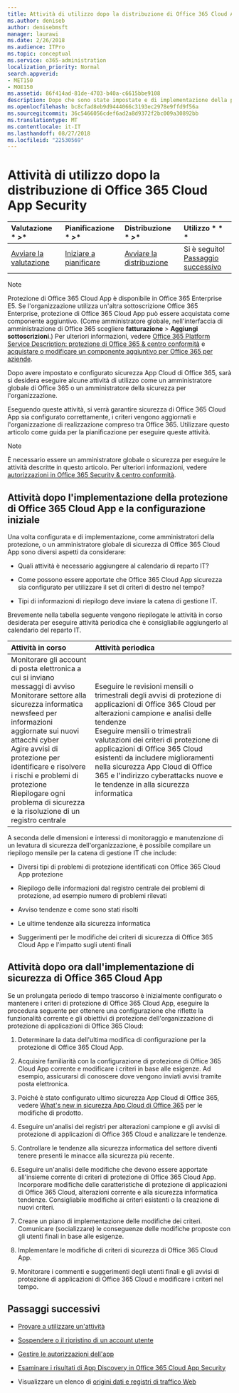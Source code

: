 ```yaml
---
title: Attività di utilizzo dopo la distribuzione di Office 365 Cloud App Security
ms.author: deniseb
author: denisebmsft
manager: laurawi
ms.date: 2/26/2018
ms.audience: ITPro
ms.topic: conceptual
ms.service: o365-administration
localization_priority: Normal
search.appverid:
- MET150
- MOE150
ms.assetid: 86f414ad-81de-4703-b40a-c6615bbe9108
description: Dopo che sono state impostate e di implementazione della protezione App Cloud di Office 365, è consigliabile eseguire alcune attività per verificare la configurazione sia corretta e che sta preparato per confrontarsi a intervalli regolari.
ms.openlocfilehash: bc8cfad8eb9d9444066c3193ec2978e9ffd9f56a
ms.sourcegitcommit: 36c5466056cdef6ad2a8d9372f2bc009a30892bb
ms.translationtype: MT
ms.contentlocale: it-IT
ms.lasthandoff: 08/27/2018
ms.locfileid: "22530569"
---
```

# <a name="utilization-activities-after-rolling-out-office-365-cloud-app-security"></a>Attività di utilizzo dopo la distribuzione di Office 365 Cloud App Security
  
|Valutazione * *\>**|Pianificazione * *\>**|Distribuzione * *\>**|Utilizzo * * *|
|:-----|:-----|:-----|:-----|
|[Avviare la valutazione](office-365-cas-overview.md) <br/> |[Iniziare a pianificare](get-ready-for-office-365-cas.md) <br/> |[Avviare la distribuzione](turn-on-office-365-cas.md) <br/> |Si è seguito!  <br/> [Passaggio successivo](review-office-365-cas-alerts.md) <br/> |
   
> [!NOTE]
> Protezione di Office 365 Cloud App è disponibile in Office 365 Enterprise E5. Se l'organizzazione utilizza un'altra sottoscrizione Office 365 Enterprise, protezione di Office 365 Cloud App può essere acquistata come componente aggiuntivo. (Come amministratore globale, nell'interfaccia di amministrazione di Office 365 scegliere **fatturazione** \> **Aggiungi sottoscrizioni**.) Per ulteriori informazioni, vedere [Office 365 Platform Service Description: protezione di Office 365 &amp; centro conformità](https://technet.microsoft.com/en-us/library/dn933793.aspx) e [acquistare o modificare un componente aggiuntivo per Office 365 per aziende](https://support.office.com/article/4e7b57d6-b93b-457d-aecd-0ea58bff07a6). 
  
Dopo avere impostato e configurato sicurezza App Cloud di Office 365, sarà si desidera eseguire alcune attività di utilizzo come un amministratore globale di Office 365 o un amministratore della sicurezza per l'organizzazione. 

Eseguendo queste attività, si verrà garantire sicurezza di Office 365 Cloud App sia configurato correttamente, i criteri vengono aggiornati e l'organizzazione di realizzazione compreso tra Office 365. Utilizzare questo articolo come guida per la pianificazione per eseguire queste attività.
  
> [!NOTE]
> È necessario essere un amministratore globale o sicurezza per eseguire le attività descritte in questo articolo. Per ulteriori informazioni, vedere [autorizzazioni in Office 365 Security &amp; centro conformità](permissions-in-the-security-and-compliance-center.md). 
    
## <a name="activities-after-the-initial-configuration-and-rollout-of-office-365-cloud-app-security"></a>Attività dopo l'implementazione della protezione di Office 365 Cloud App e la configurazione iniziale

Una volta configurata e di implementazione, come amministratori della protezione, o un amministratore globale di sicurezza di Office 365 Cloud App sono diversi aspetti da considerare:
  
- Quali attività è necessario aggiungere al calendario di reparto IT?
    
- Come possono essere apportate che Office 365 Cloud App sicurezza sia configurato per utilizzare il set di criteri di destro nel tempo?
    
- Tipi di informazioni di riepilogo deve inviare la catena di gestione IT.
    
Brevemente nella tabella seguente vengono riepilogate le attività in corso desiderata per eseguire attività periodica che è consigliabile aggiungerlo al calendario del reparto IT.
  
|**Attività in corso**|**Attività periodica**|
|:-----|:-----|
| Monitorare gli account di posta elettronica a cui si inviano messaggi di avviso  <br/>  Monitorare settore alla sicurezza informatica newsfeed per informazioni aggiornate sui nuovi attacchi cyber  <br/>  Agire avvisi di protezione per identificare e risolvere i rischi e problemi di protezione  <br/>  Riepilogare ogni problema di sicurezza e la risoluzione di un registro centrale  <br/> | Eseguire le revisioni mensili o trimestrali degli avvisi di protezione di applicazioni di Office 365 Cloud per alterazioni campione e analisi delle tendenze  <br/>  Eseguire mensili o trimestrali valutazioni dei criteri di protezione di applicazioni di Office 365 Cloud esistenti da includere miglioramenti nella sicurezza App Cloud di Office 365 e l'indirizzo cyberattacks nuove e le tendenze in alla sicurezza informatica  <br/> |
   
A seconda delle dimensioni e interessi di monitoraggio e manutenzione di un levatura di sicurezza dell'organizzazione, è possibile compilare un riepilogo mensile per la catena di gestione IT che include:
  
- Diversi tipi di problemi di protezione identificati con Office 365 Cloud App protezione
    
- Riepilogo delle informazioni dal registro centrale dei problemi di protezione, ad esempio numero di problemi rilevati
    
- Avviso tendenze e come sono stati risolti
    
- Le ultime tendenze alla sicurezza informatica
    
- Suggerimenti per le modifiche dei criteri di sicurezza di Office 365 Cloud App e l'impatto sugli utenti finali
    
## <a name="activities-after-time-has-passed-since-rolling-out-office-365-cloud-app-security"></a>Attività dopo ora dall'implementazione di sicurezza di Office 365 Cloud App

Se un prolungata periodo di tempo trascorso è inizialmente configurato o mantenere i criteri di protezione di Office 365 Cloud App, eseguire la procedura seguente per ottenere una configurazione che riflette la funzionalità corrente e gli obiettivi di protezione dell'organizzazione di protezione di applicazioni di Office 365 Cloud:
  
1. Determinare la data dell'ultima modifica di configurazione per la protezione di Office 365 Cloud App.
    
2. Acquisire familiarità con la configurazione di protezione di Office 365 Cloud App corrente e modificare i criteri in base alle esigenze. Ad esempio, assicurarsi di conoscere dove vengono inviati avvisi tramite posta elettronica.
    
3. Poiché è stato configurato ultimo sicurezza App Cloud di Office 365, vedere [What's new in sicurezza App Cloud di Office 365](new-in-office-365-cas.md) per le modifiche di prodotto. 
    
4. Eseguire un'analisi dei registri per alterazioni campione e gli avvisi di protezione di applicazioni di Office 365 Cloud e analizzare le tendenze.
    
5. Controllare le tendenze alla sicurezza informatica del settore diventi tenere presenti le minacce alla sicurezza più recente.
    
6. Eseguire un'analisi delle modifiche che devono essere apportate all'insieme corrente di criteri di protezione di Office 365 Cloud App. Incorporare modifiche delle caratteristiche di protezione di applicazioni di Office 365 Cloud, alterazioni corrente e alla sicurezza informatica tendenze. Consigliabile modifiche ai criteri esistenti o la creazione di nuovi criteri.
    
7. Creare un piano di implementazione delle modifiche dei criteri. Comunicare (socializzare) le conseguenze delle modifiche proposte con gli utenti finali in base alle esigenze.
    
8. Implementare le modifiche di criteri di sicurezza di Office 365 Cloud App.
    
9. Monitorare i commenti e suggerimenti degli utenti finali e gli avvisi di protezione di applicazioni di Office 365 Cloud e modificare i criteri nel tempo.
    
## <a name="next-steps"></a>Passaggi successivi

- [Provare a utilizzare un'attività](investigate-an-activity-in-office-365-cas.md)
    
- [Sospendere o il ripristino di un account utente](suspend-or-restore-an-account-in-ocas.md)
    
- [Gestire le autorizzazioni dell'app](manage-app-permissions-in-ocas.md)
    
- [Esaminare i risultati di App Discovery in Office 365 Cloud App Security](review-app-discovery-findings-in-ocas.md)
    
- Visualizzare un elenco di [origini dati e registri di traffico Web](web-traffic-logs-and-data-sources-for-ocas.md)
    

